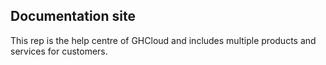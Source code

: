 ## Documentation site 
This rep is the help centre of GHCloud and includes multiple products and services for customers.  
